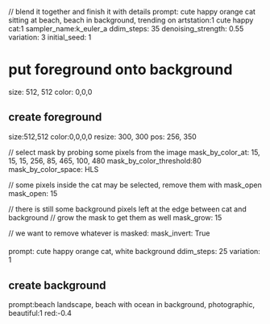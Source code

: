 // blend it together and finish it with details
prompt: cute happy orange cat sitting at beach, beach in background, trending on artstation:1 cute happy cat:1
sampler_name:k_euler_a
ddim_steps: 35
denoising_strength: 0.55
variation: 3
initial_seed: 1

# put foreground onto background 
size: 512, 512
color: 0,0,0

## create foreground
size:512,512
color:0,0,0,0
resize: 300, 300
pos: 256, 350

// select mask by probing some pixels from the image 
mask_by_color_at: 15, 15,   15, 256,   85, 465,  100, 480
mask_by_color_threshold:80
mask_by_color_space: HLS

// some pixels inside the cat may be selected, remove them with mask_open
mask_open: 15

// there is still some background pixels left at the edge between cat and background
// grow the mask to get them as well
mask_grow: 15

// we want to remove whatever is masked:
mask_invert: True

####
prompt: cute happy orange cat, white background
ddim_steps: 25
variation: 1

## create background
prompt:beach landscape, beach with ocean in background, photographic, beautiful:1 red:-0.4

